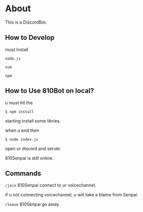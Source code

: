 # About

This is a DiscordBot.

## How to Develop

must Install 

`node.js`

`nvm`

`npm`


## How to Use 810Bot on local?

u must hit the

`$ npm install`

starting install some libries.

when u end then

`$ node index.js`

open ur discord and server.

810Senpai is still online.


## Commands

`/join`
810Senpai connect to ur voicechannel.

if u not connecting voicechannel, u will take a blame from Senpai.

`/leave`
810Senpai go away.
